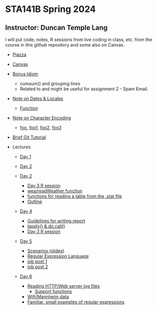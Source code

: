 #  STA141B Spring 2024
## Instructor: Duncan Temple Lang

I will put code, notes, R sessions from live coding in class, etc. from the course in this github repository and some also on Canvas.


+ [Piazza](https://piazza.com/class/lufnnjs0ub36ht)

+ [Canvas](https://canvas.ucdavis.edu/courses/877218)



+ [Bonus Idiom](Lectures/Day7/cumsum.md)
   + cumsum() and grouping lines
   + Related to and might be useful for assignment 2 - Spam Email.

+ [Note on Dates & Locales](Docs/locale.md)
   + [Function](Docs/locale.R)
   
+ [Note on Character Encoding](Docs/CharacterEncoding.md)
   + [foo](Docs/foo), [foo1](Docs/foo1), [foo2](Docs/foo2), [foo3](Docs/foo3)
   
+ [Brief Git Tutorial](GitBasics.md)

+ Lectures
     + [Day 1](Lectures/Day1)
     + [Day 2](Lectures/Day2)
     + [Day 2](Lectures/Day3)
         + [Day 3 R session](Lectures/Day3/Rsession_day3.txt)		 
		 + [wea/readWeather function](Lectures/Day3/wea.R)
		 + [functions for reading a table from the .stat file](Lectures/Day3/stat.R)
		 + [Outline](Lectures/Day3/Outline.md)
     + [Day 4](Lectures/Day4)	 
	     + [Guidelines for writing report](Lectures/Day4/StructureOfReport.md)
         + [lapply() & do.call()](Lectures/Day4/lapply_do.call.md)
         + [Day 3 R session](Lectures/Day4/Day4Rsession.txt)
     + [Day 5](Lectures/Day5)
	     + [Scenarios (slides)](Lectures/Day5/Examples.html)
	     + [Regular Expression Language](Lectures/Day5/Regexp.html)		 
         + [job post 1](Lectures/Day5/jobPost.md)
         + [job post 2](Lectures/Day5/jobPost2.md)		 

     + [Day 6](Lectures/Day6)
	     + [Reading HTTP/Web server log files](Lectures/Day6/weblog.md)
            + [Support functions](Lectures/Day6/weblogFun.R)
         + [Wifi/Mannheim data]()
 	     + [Familiar, small examples of regular expressions](Lectures/Day5/examples.md)



    
